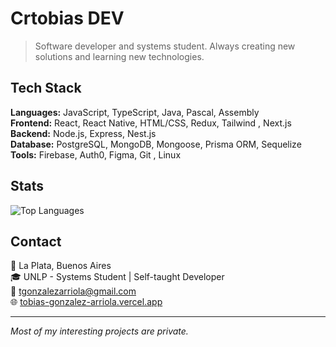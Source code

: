 # Crtobias DEV

> Software developer and systems student. Always creating new solutions and learning new technologies.

## Tech Stack

**Languages:** JavaScript, TypeScript, Java, Pascal, Assembly  
**Frontend:** React, React Native, HTML/CSS, Redux, Tailwind , Next.js 
**Backend:** Node.js, Express, Nest.js  
**Database:** PostgreSQL, MongoDB, Mongoose, Prisma ORM, Sequelize  
**Tools:** Firebase, Auth0, Figma, Git , Linux

## Stats

![Top Languages](https://github-readme-stats.vercel.app/api/top-langs/?username=crtobias&theme=dark&show_icons=true&hide_border=false&layout=compact)

## Contact

📍 La Plata, Buenos Aires  
🎓 UNLP - Systems Student | Self-taught Developer  
📧 tgonzalezarriola@gmail.com  
🌐 [tobias-gonzalez-arriola.vercel.app](https://tobias-gonzalez-arriola.vercel.app/)

---
*Most of my interesting projects are private.*
